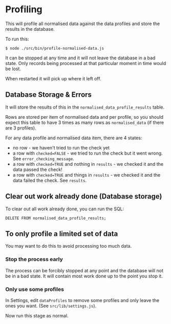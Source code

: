 # Profiling

This will profile all normalised data against the data profiles and store the results in the database.

To run this:

`$ node ./src/bin/profile-normalised-data.js`

It can be stopped at any time and it will not leave the database in a bad state. Only records being processed at that particular moment in time would be lost.

When restarted it will pick up where it left off.

## Database Storage & Errors

It will store the results of this in the `normalised_data_profile_results` table.

Rows are stored per item of normalised data and per profile, so you should expect this table to have 3 times as many rows as `normalised_data` \(if there are 3 profiles\).

For any data profile and normalised data item, there are 4 states:

* no row - we haven't tried to run the check yet
* a row with `checked=FALSE` - we tried to run the check but it went wrong. See `error_checking_message`.
* a row with `checked=TRUE` and nothing in `results` - we checked it and the data passed the check!
* a row with `checked=TRUE` and things in `results` - we checked it and the data failed the check. See `results`.

## Clear out work already done \(Database storage\)

To clear out all work already done, you can run the SQL:

```text
DELETE FROM normalised_data_profile_results;
```

## To only profile a limited set of data

You may want to do this to avoid processing too much data.

### Stop the process early

The process can be forcibly stopped at any point and the database will not be in a bad state. It will contain most work done up to the point you stop it.

### Only use some profiles

In Settings, edit `dataProfiles` to remove some profiles and only leave the ones you want. \(See `src/lib/settings.js`\).

Now run this stage as normal.

